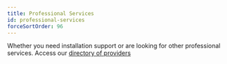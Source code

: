 ```yaml
---
title: Professional Services
id: professional-services
forceSortOrder: 96
---
```


Whether you need installation support or are looking for other professional services. Access our [directory of providers](https://lucee.org/support.html)